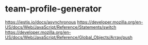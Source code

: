 # team-profile-generator

https://jestjs.io/docs/asynchronous
https://developer.mozilla.org/en-US/docs/Web/JavaScript/Reference/Statements/switch
https://developer.mozilla.org/en-US/docs/Web/JavaScript/Reference/Global_Objects/Array/push